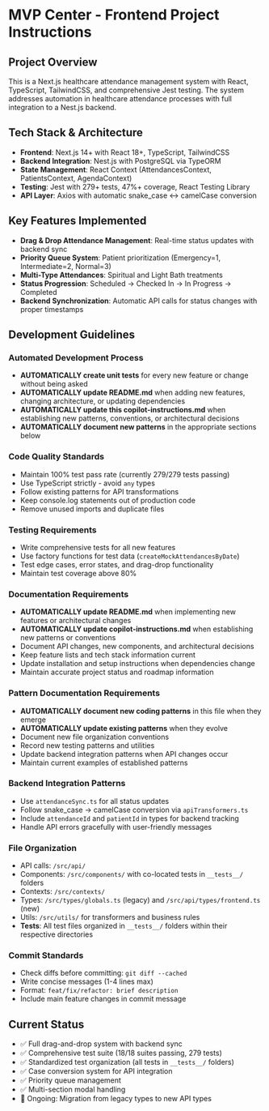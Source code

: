 <!-- Use this file to provide ### Testing Requirements
- **AUTOMATICALLY create comprehensive unit tests for ALL new features/changes** without being asked
- **All test files must be placed in `__tests__` folders** for standardized organization
- Use factory functions for test data (`createMockAttendancesByDate`)
- Test edge cases, error states, and drag-drop functionality
- Maintain test coverage above 45%
- Follow naming convention: `ComponentName.test.tsx` or `functionName.test.ts`
- Create tests immediately after implementing any new component, function, or feature
- Update existing tests when modifying functionalitypace-specific custom instructions to Copilot. For more details, visit https://code.visualstudio.com/docs/copilot/copilot-customization#_use-a-githubcopilotinstructionsmd-file -->

# MVP Center - Frontend Project Instructions

## Project Overview

This is a Next.js healthcare attendance management system with React, TypeScript, TailwindCSS, and comprehensive Jest testing. The system addresses automation in healthcare attendance processes with full integration to a Nest.js backend.

## Tech Stack & Architecture

- **Frontend**: Next.js 14+ with React 18+, TypeScript, TailwindCSS
- **Backend Integration**: Nest.js with PostgreSQL via TypeORM
- **State Management**: React Context (AttendancesContext, PatientsContext, AgendaContext)
- **Testing**: Jest with 279+ tests, 47%+ coverage, React Testing Library
- **API Layer**: Axios with automatic snake_case ↔ camelCase conversion

## Key Features Implemented

- **Drag & Drop Attendance Management**: Real-time status updates with backend sync
- **Priority Queue System**: Patient prioritization (Emergency=1, Intermediate=2, Normal=3)
- **Multi-Type Attendances**: Spiritual and Light Bath treatments
- **Status Progression**: Scheduled → Checked In → In Progress → Completed
- **Backend Synchronization**: Automatic API calls for status changes with proper timestamps

## Development Guidelines

### Automated Development Process

- **AUTOMATICALLY create unit tests** for every new feature or change without being asked
- **AUTOMATICALLY update README.md** when adding new features, changing architecture, or updating dependencies
- **AUTOMATICALLY update this copilot-instructions.md** when establishing new patterns, conventions, or architectural decisions
- **AUTOMATICALLY document new patterns** in the appropriate sections below

### Code Quality Standards

- Maintain 100% test pass rate (currently 279/279 tests passing)
- Use TypeScript strictly - avoid `any` types
- Follow existing patterns for API transformations
- Keep console.log statements out of production code
- Remove unused imports and duplicate files

### Testing Requirements

- Write comprehensive tests for all new features
- Use factory functions for test data (`createMockAttendancesByDate`)
- Test edge cases, error states, and drag-drop functionality
- Maintain test coverage above 80%

### Documentation Requirements

- **AUTOMATICALLY update README.md** when implementing new features or architectural changes
- **AUTOMATICALLY update copilot-instructions.md** when establishing new patterns or conventions
- Document API changes, new components, and architectural decisions
- Keep feature lists and tech stack information current
- Update installation and setup instructions when dependencies change
- Maintain accurate project status and roadmap information

### Pattern Documentation Requirements

- **AUTOMATICALLY document new coding patterns** in this file when they emerge
- **AUTOMATICALLY update existing patterns** when they evolve
- Document new file organization conventions
- Record new testing patterns and utilities
- Update backend integration patterns when API changes occur
- Maintain current examples of established patterns

### Backend Integration Patterns

- Use `attendanceSync.ts` for all status updates
- Follow snake_case → camelCase conversion via `apiTransformers.ts`
- Include `attendanceId` and `patientId` in types for backend tracking
- Handle API errors gracefully with user-friendly messages

### File Organization

- API calls: `/src/api/`
- Components: `/src/components/` with co-located tests in `__tests__/` folders
- Contexts: `/src/contexts/`
- Types: `/src/types/globals.ts` (legacy) and `/src/api/types/frontend.ts` (new)
- Utils: `/src/utils/` for transformers and business rules
- **Tests**: All test files organized in `__tests__/` folders within their respective directories

### Commit Standards

- Check diffs before committing: `git diff --cached`
- Write concise messages (1-4 lines max)
- Format: `feat/fix/refactor: brief description`
- Include main feature changes in commit message

## Current Status

- ✅ Full drag-and-drop system with backend sync
- ✅ Comprehensive test suite (18/18 suites passing, 279 tests)
- ✅ Standardized test organization (all tests in `__tests__/` folders)
- ✅ Case conversion system for API integration
- ✅ Priority queue management
- ✅ Multi-section modal handling
- 🔄 Ongoing: Migration from legacy types to new API types
